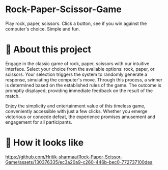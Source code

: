 # Rock-Paper-Scissor-Game
Play rock, paper, scissors. Click a button, see if you win against the computer's choice. Simple and fun.

# 🎯 About this project
Engage in the classic game of rock, paper, scissors with our intuitive interface. 
Select your choice from the available options: rock, paper, or scissors. Your selection triggers the system to randomly generate a response, simulating the computer's move. 
Through this process, a winner is determined based on the established rules of the game. The outcome is promptly displayed, providing immediate feedback on the result of the match. 

Enjoy the simplicity and entertainment value of this timeless game, conveniently accessible with just a few clicks. Whether you emerge victorious or concede defeat, the experience promises
amusement and engagement for all participants.

# 🎥 How it looks like
https://github.com/Hritik-sharmaa/Rock-Paper-Scissor-Game/assets/130376335/ec3a20a9-c260-446b-bec0-772737100dea

